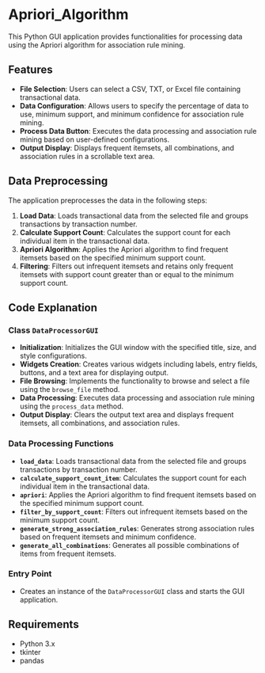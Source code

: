 # Apriori_Algorithm

This Python GUI application provides functionalities for processing data using the Apriori algorithm for association rule mining.

## Features

- **File Selection**: Users can select a CSV, TXT, or Excel file containing transactional data.
- **Data Configuration**: Allows users to specify the percentage of data to use, minimum support, and minimum confidence for association rule mining.
- **Process Data Button**: Executes the data processing and association rule mining based on user-defined configurations.
- **Output Display**: Displays frequent itemsets, all combinations, and association rules in a scrollable text area.

## Data Preprocessing

The application preprocesses the data in the following steps:

1. **Load Data**: Loads transactional data from the selected file and groups transactions by transaction number.
2. **Calculate Support Count**: Calculates the support count for each individual item in the transactional data.
3. **Apriori Algorithm**: Applies the Apriori algorithm to find frequent itemsets based on the specified minimum support count.
4. **Filtering**: Filters out infrequent itemsets and retains only frequent itemsets with support count greater than or equal to the minimum support count.

## Code Explanation

### Class `DataProcessorGUI`

- **Initialization**: Initializes the GUI window with the specified title, size, and style configurations.
- **Widgets Creation**: Creates various widgets including labels, entry fields, buttons, and a text area for displaying output.
- **File Browsing**: Implements the functionality to browse and select a file using the `browse_file` method.
- **Data Processing**: Executes data processing and association rule mining using the `process_data` method.
- **Output Display**: Clears the output text area and displays frequent itemsets, all combinations, and association rules.

### Data Processing Functions

- **`load_data`**: Loads transactional data from the selected file and groups transactions by transaction number.
- **`calculate_support_count_item`**: Calculates the support count for each individual item in the transactional data.
- **`apriori`**: Applies the Apriori algorithm to find frequent itemsets based on the specified minimum support count.
- **`filter_by_support_count`**: Filters out infrequent itemsets based on the minimum support count.
- **`generate_strong_association_rules`**: Generates strong association rules based on frequent itemsets and minimum confidence.
- **`generate_all_combinations`**: Generates all possible combinations of items from frequent itemsets.

### Entry Point

- Creates an instance of the `DataProcessorGUI` class and starts the GUI application.

## Requirements

- Python 3.x
- tkinter
- pandas

